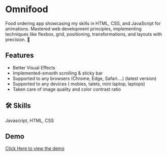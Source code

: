 # Omnifood
Food ordering app showcasing my skills in HTML, CSS, and JavaScript for animations. Mastered web development principles, implementing techniques like flexbox, grid, positioning, transformations, and layouts with precision. 🚀

## Features
- Better Visual Effects
- Implemented-smooth scrolling & sticky bar
- Supported to any browsers (Chrome, Edge, Safari....) (latest version)
- Supported to any devices ( mobies, talets, mini laptop, laptops)
- Taken care of image quality and color contrast ratio

 ## 🛠 Skills
Javascript, HTML, CSS

## Demo
[Click Here to view the demo](https://anuragsingh-ux.github.io/Omnifood/)
